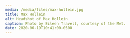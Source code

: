 ```yaml
---
media: /media/files/max-hollein.jpg
title: Max Hollein
alt: Headshot of Max Hollein
caption: Photo by Eileen Travell, courtesy of the Met.
date: 2020-06-19T10:41:00-0500
---
```

